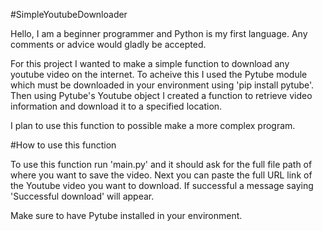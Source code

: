 #SimpleYoutubeDownloader

  Hello, I am a beginner programmer and Python is my first language. Any comments or advice would gladly be accepted.

  For this project I wanted to make a simple function to download any youtube video on the internet. 
  To acheive this I used the Pytube module which must be downloaded in your environment using 'pip install pytube'.
  Then using Pytube's Youtube object I created a function to retrieve video information and download it to a specified location.

  I plan to use this function to possible make a more complex program.

#How to use this function

  To use this function run 'main.py' and it should ask for the full file path of where you want to save the video.
  Next you can paste the full URL link of the Youtube video you want to download.
  If successful a message saying 'Successful download' will appear.

  Make sure to have Pytube installed in your environment.

